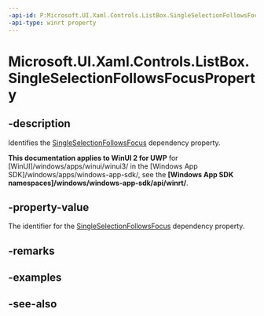 ```yaml
---
-api-id: P:Microsoft.UI.Xaml.Controls.ListBox.SingleSelectionFollowsFocusProperty
-api-type: winrt property
---
```


<!-- Property syntax
public Windows.UI.Xaml.DependencyProperty SingleSelectionFollowsFocusProperty { get; }
-->

# Microsoft.UI.Xaml.Controls.ListBox.SingleSelectionFollowsFocusProperty

## -description
Identifies the [SingleSelectionFollowsFocus](listbox_singleselectionfollowsfocus.md) dependency property.

**This documentation applies to WinUI 2 for UWP** for [WinUI]/windows/apps/winui/winui3/ in the [Windows App SDK]/windows/apps/windows-app-sdk/, see the **[Windows App SDK namespaces]/windows/windows-app-sdk/api/winrt/**.

## -property-value
The identifier for the [SingleSelectionFollowsFocus](listbox_singleselectionfollowsfocus.md) dependency property.

## -remarks

## -examples

## -see-also
